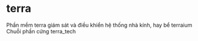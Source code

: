 # terra
Phần mềm terra giám sát và điều khiển hệ thống nhà kính, hay bể terraium
Chuỗi phần cứng terra_tech
